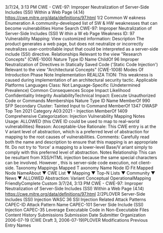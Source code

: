 3/7/24, 3:13 PM CWE - CWE-97: Improper Neutralization of Server-Side Includes (SSI) Within a Web Page (4.14)
https://cwe.mitre.org/data/deﬁnitions/97.html 1/2
Common W eakness Enumeration
A community-developed list of SW & HW weaknesses that can become
vulnerabilities
Home Search
CWE-97: Improper Neutralization of Server-Side Includes (SSI) W ithin a W eb Page
Weakness ID: 97
Vulnerability Mapping: 
View customized information:
 Description
The product generates a web page, but does not neutralize or incorrectly neutralizes user-controllable input that could be interpreted
as a server-side include (SSI) directive.
 Relationships
 Relevant to the view "Research Concepts" (CWE-1000)
Nature Type ID Name
ChildOf 96 Improper Neutralization of Directives in Statically Saved Code ('Static Code Injection')
 Relevant to the view "Architectural Concepts" (CWE-1008)
 Modes Of Introduction
Phase Note
Implementation REALIZA TION: This weakness is caused during implementation of an architectural security tactic.
 Applicable Platforms
Languages
Class: Not Language-Specific (Undetermined Prevalence)
 Common Consequences
Scope Impact Likelihood
Confidentiality
Integrity
AvailabilityTechnical Impact: Execute Unauthorized Code or Commands
 Memberships
Nature Type ID Name
MemberOf 990 SFP Secondary Cluster: Tainted Input to Command
MemberOf 1347 OWASP Top Ten 2021 Category A03:2021 - Injection
MemberOf 1409 Comprehensive Categorization: Injection
 Vulnerability Mapping Notes
Usage: ALLOWED (this CWE ID could be used to map to real-world vulnerabilities)
Reason: Acceptable-Use
Rationale:
This CWE entry is at the V ariant level of abstraction, which is a preferred level of abstraction for mapping to the root causes of
vulnerabilities.
Comments:
Carefully read both the name and description to ensure that this mapping is an appropriate fit. Do not try to 'force' a mapping to a
lower-level Base/V ariant simply to comply with this preferred level of abstraction.
 Notes
Relationship
This can be resultant from XSS/HTML injection because the same special characters can be involved. However , this is server-side
code execution, not client-side.
 Taxonomy Mappings
Mapped T axonomy Name Node ID Fit Mapped Node NameAbout ▼ CWE List ▼ Mapping ▼ Top-N Lists ▼ Community ▼ News ▼
ALLOWED
Abstraction: Variant
Conceptual OperationalMapping
FriendlyComplete Custom
3/7/24, 3:13 PM CWE - CWE-97: Improper Neutralization of Server-Side Includes (SSI) Within a Web Page (4.14)
https://cwe.mitre.org/data/deﬁnitions/97.html 2/2PLOVER Server-Side Includes (SSI) Injection
WASC 36 SSI Injection
 Related Attack Patterns
CAPEC-ID Attack Pattern Name
CAPEC-101 Server Side Include (SSI) Injection
CAPEC-35 Leverage Executable Code in Non-Executable Files
 Content History
 Submissions
Submission Date Submitter Organization
2006-07-19
(CWE Draft 3, 2006-07-19)PLOVER
 Modifications
 Previous Entry Names